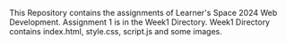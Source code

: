 This Repository contains the assignments of Learner's Space 2024 Web Development.
Assignment 1 is in the Week1 Directory. Week1 Directory contains index.html, style.css, script.js and some images.
